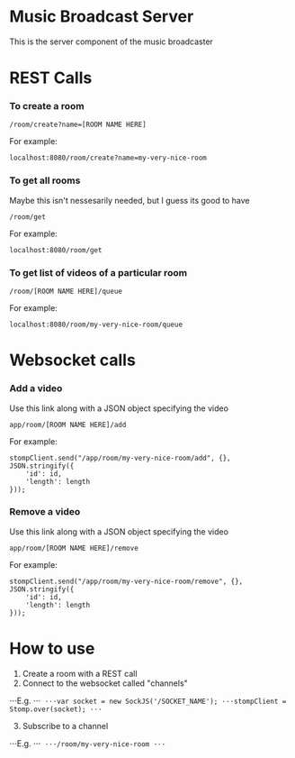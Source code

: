 Music Broadcast Server
=======================

This is the server component of the music broadcaster

# REST Calls

### To create a room
```
/room/create?name=[ROOM NAME HERE]
```

For example:
```
localhost:8080/room/create?name=my-very-nice-room
```

### To get all rooms
Maybe this isn't nessesarily needed, but I guess its good to have

```
/room/get
```

For example:

```
localhost:8080/room/get
```

### To get list of videos of a particular room

```
/room/[ROOM NAME HERE]/queue
```

For example:
```
localhost:8080/room/my-very-nice-room/queue
```

# Websocket calls
### Add a video
Use this link along with a JSON object specifying the video
```
app/room/[ROOM NAME HERE]/add
```

For example:
```
stompClient.send("/app/room/my-very-nice-room/add", {}, JSON.stringify({
    'id': id,
    'length': length
}));
```

### Remove a video
Use this link along with a JSON object specifying the video
```
app/room/[ROOM NAME HERE]/remove
```

For example:
```
stompClient.send("/app/room/my-very-nice-room/remove", {}, JSON.stringify({
    'id': id,
    'length': length
}));
```


# How to use
1. Create a room with a REST call
2. Connect to the websocket called "channels"

⋅⋅⋅E.g.
⋅⋅⋅```
⋅⋅⋅var socket = new SockJS('/SOCKET_NAME');
⋅⋅⋅stompClient = Stomp.over(socket);
⋅⋅⋅```

3. Subscribe to a channel

⋅⋅⋅E.g.
⋅⋅⋅```
⋅⋅⋅/room/my-very-nice-room
⋅⋅⋅```